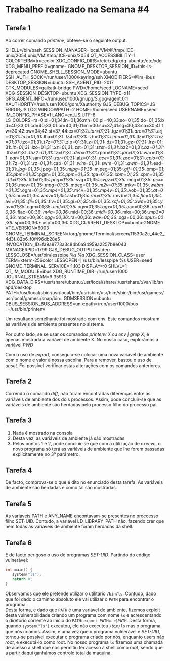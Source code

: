 # Trabalho realizado na Semana #4

## Tarefa 1
Ao correr comando *printenv*, obteve-se o seguinte output.

SHELL=/bin/bash
SESSION_MANAGER=local/VM:@/tmp/.ICE-unix/2054,unix/VM:/tmp/.ICE-unix/2054
QT_ACCESSIBILITY=1
COLORTERM=truecolor
XDG_CONFIG_DIRS=/etc/xdg/xdg-ubuntu:/etc/xdg
XDG_MENU_PREFIX=gnome-
GNOME_DESKTOP_SESSION_ID=this-is-deprecated
GNOME_SHELL_SESSION_MODE=ubuntu
SSH_AUTH_SOCK=/run/user/1000/keyring/ssh
XMODIFIERS=@im=ibus
DESKTOP_SESSION=ubuntu
SSH_AGENT_PID=2017
GTK_MODULES=gail:atk-bridge
PWD=/home/seed
LOGNAME=seed
XDG_SESSION_DESKTOP=ubuntu
XDG_SESSION_TYPE=x11
GPG_AGENT_INFO=/run/user/1000/gnupg/S.gpg-agent:0:1
XAUTHORITY=/run/user/1000/gdm/Xauthority
GJS_DEBUG_TOPICS=JS ERROR;JS LOG
WINDOWPATH=2
HOME=/home/seed
USERNAME=seed
IM_CONFIG_PHASE=1
LANG=en_US.UTF-8
LS_COLORS=rs=0:di=01;34:ln=01;36:mh=00:pi=40;33:so=01;35:do=01;35:bd=40;33;01:cd=40;33;01:or=40;31;01:mi=00:su=37;41:sg=30;43:ca=30;41:tw=30;42:ow=34;42:st=37;44:ex=01;32:*.tar=01;31:*.tgz=01;31:*.arc=01;31:*.arj=01;31:*.taz=01;31:*.lha=01;31:*.lz4=01;31:*.lzh=01;31:*.lzma=01;31:*.tlz=01;31:*.txz=01;31:*.tzo=01;31:*.t7z=01;31:*.zip=01;31:*.z=01;31:*.dz=01;31:*.gz=01;31:*.lrz=01;31:*.lz=01;31:*.lzo=01;31:*.xz=01;31:*.zst=01;31:*.tzst=01;31:*.bz2=01;31:*.bz=01;31:*.tbz=01;31:*.tbz2=01;31:*.tz=01;31:*.deb=01;31:*.rpm=01;31:*.jar=01;31:*.war=01;31:*.ear=01;31:*.sar=01;31:*.rar=01;31:*.alz=01;31:*.ace=01;31:*.zoo=01;31:*.cpio=01;31:*.7z=01;31:*.rz=01;31:*.cab=01;31:*.wim=01;31:*.swm=01;31:*.dwm=01;31:*.esd=01;31:*.jpg=01;35:*.jpeg=01;35:*.mjpg=01;35:*.mjpeg=01;35:*.gif=01;35:*.bmp=01;35:*.pbm=01;35:*.pgm=01;35:*.ppm=01;35:*.tga=01;35:*.xbm=01;35:*.xpm=01;35:*.tif=01;35:*.tiff=01;35:*.png=01;35:*.svg=01;35:*.svgz=01;35:*.mng=01;35:*.pcx=01;35:*.mov=01;35:*.mpg=01;35:*.mpeg=01;35:*.m2v=01;35:*.mkv=01;35:*.webm=01;35:*.ogm=01;35:*.mp4=01;35:*.m4v=01;35:*.mp4v=01;35:*.vob=01;35:*.qt=01;35:*.nuv=01;35:*.wmv=01;35:*.asf=01;35:*.rm=01;35:*.rmvb=01;35:*.flc=01;35:*.avi=01;35:*.fli=01;35:*.flv=01;35:*.gl=01;35:*.dl=01;35:*.xcf=01;35:*.xwd=01;35:*.yuv=01;35:*.cgm=01;35:*.emf=01;35:*.ogv=01;35:*.ogx=01;35:*.aac=00;36:*.au=00;36:*.flac=00;36:*.m4a=00;36:*.mid=00;36:*.midi=00;36:*.mka=00;36:*.mp3=00;36:*.mpc=00;36:*.ogg=00;36:*.ra=00;36:*.wav=00;36:*.oga=00;36:*.opus=00;36:*.spx=00;36:*.xspf=00;36:
XDG_CURRENT_DESKTOP=ubuntu:GNOME
VTE_VERSION=6003
GNOME_TERMINAL_SCREEN=/org/gnome/Terminal/screen/11530a2c_44e2_4d3f_82b6_f0f496db28e5
INVOCATION_ID=fa9a8773a3c84b0a94959a2257b8e043
MANAGERPID=1799
GJS_DEBUG_OUTPUT=stderr
LESSCLOSE=/usr/bin/lesspipe %s %s
XDG_SESSION_CLASS=user
TERM=xterm-256color
LESSOPEN=| /usr/bin/lesspipe %s
USER=seed
GNOME_TERMINAL_SERVICE=:1.103
DISPLAY=:0
SHLVL=1
QT_IM_MODULE=ibus
XDG_RUNTIME_DIR=/run/user/1000
JOURNAL_STREAM=9:35913
XDG_DATA_DIRS=/usr/share/ubuntu:/usr/local/share/:/usr/share/:/var/lib/snapd/desktop
PATH=/usr/local/sbin:/usr/local/bin:/usr/sbin:/usr/bin:/sbin:/bin:/usr/games:/usr/local/games:/snap/bin:.
GDMSESSION=ubuntu
DBUS_SESSION_BUS_ADDRESS=unix:path=/run/user/1000/bus
_=/usr/bin/printenv

Um resultado semelhante foi mostrado com env.
Este comandos mostram as variáveis de ambiente presentes no sistema. 

Por outro lado, se se usar os comandos *printenv X* ou *env | grep X*, 
é apenas mostrada a variável de ambiente X. No nosso caso, explorámos a 
variável *PWD*  

Com o uso de *export*, conseguiu-se colocar uma nova variável de ambiente 
com o nome e valor à nossa escolha. Para a remover, bastou o uso de *unset*. 
Foi possível verificar estas alterações com os comandos anteriores.

## Tarefa 2 
Correndo o comando *diff*, não foram encontradas diferenças entre as 
variáveis de ambiente dos dois processos. Assim, pode concluir-se que 
as variáveis de ambiente são herdadas pelo processo filho do processo pai. 

## Tarefa 3
1. Nada é mostrado na consola
2. Desta vez, as variáveis de ambiente já são mostradas
3. Pelos pontos 1 e 2, pode concluir-se que com a utilização de *execve*, 
o novo programa só terá as variáveis de ambiente que lhe forem passadas 
explícitamente no 3º parâmetro.

## Tarefa 4
De facto, comprova-se o que é dito no enunciado desta tarefa. As variáveis 
de ambiente são herdadas e como tal são mostradas.

## Tarefa 5
As variáveis PATH e ANY_NAME encontavam-se presentes no proccesso filho 
SET-UID. Contudo, a variável LD_LIBRARY_PATH não, fazendo crer que 
nem todas as variáveis de ambiente foram herdadas da shell.

## Tarefa 6
É de facto perigoso o uso de programas *SET-UID*. Partindo do código vulnerável:
```c
int main() {  
   system("ls");  
   return 0;  
}
```
Observamos que ele pretende utilizar o utilitário `/bin/ls`. Contudo, dado
que foi dado o caminho absoluto ele vai utilizar o `PATH` para encontrar o programa.  
Desta forma, e dado que `PATH` é uma variável de ambiente, fizemos exploit
desta vulnerabilidade criando um programa com nome `ls` e acrescentando o
diretório corrente ao início do `PATH`: `export PATH=.:$PATH`. Desta forma, quando `system("ls")`
executou, ele não executou `/bin/ls` mas o programa que nós criamos. Assim,
e uma vez que o programa vulnerável é *SET-UID*, tornou-se possível executar
o programa criado por nós, enquanto users não *root*, e executá-lo como root.
No nosso programa `ls` fizemos uma chamada de acesso à shell que nos permitiu
ter acesso à shell como *root*, sendo que a partir daqui ganhámos controlo total
da máquina.
